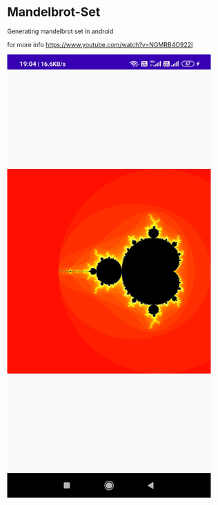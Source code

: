 # Mandelbrot-Set

Generating mandelbrot set in android

for more info https://www.youtube.com/watch?v=NGMRB4O922I

![](screenshot.jpg)
